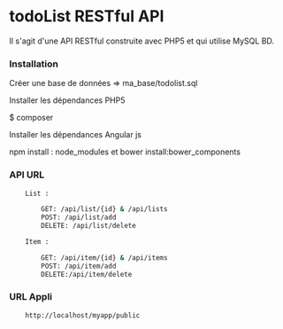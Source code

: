 # todoList RESTful API

Il s'agit d'une API RESTful construite avec PHP5 et qui utilise MySQL BD.

### Installation

Créer une base de données =>  	ma_base/todolist.sql

Installer les dépendances PHP5

$ composer

Installer les dépendances Angular js 

 npm install : node_modules et bower install:bower_components

### API URL
```sh
    List : 

        GET: /api/list/{id} & /api/lists
        POST: /api/list/add
        DELETE: /api/list/delete

    Item : 

        GET: /api/item/{id} & /api/items
        POST: /api/item/add
        DELETE:/api/item/delete

```
###  URL Appli
```sh
    http://localhost/myapp/public 

```
